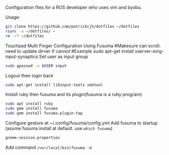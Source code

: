 Configuration files for a ROS developer who uses vim and byobu.

Usage:

```bash
git clone https://github.com/patrickcjh/dotfiles ~/dotfiles
rsync -a ~/dotfiles/ ~
rm -rf ~/dotfiles
```

Touchpad Multi Finger Configuration Using Fusuma
#Makesure can scroll. need to update dirver if cannot
#Example sudo apt-get install xserver-xorg-input-synaptics
Set user as input group
```bash
sudo gpasswd -a $USER input
```
Logout then login back
```bash
sudo apt-get install libinput-tools xdotool
```
Install ruby then fusuma and its plugin(fusuma is a ruby program)
```bash
sudo apt install ruby
sudo gem install fusuma
sudo gem install fusuma-plugin-tap
```
Configure gesture at ~/.config/fusuma/config.yml
Add fusuma to startup (asume fusuma install at default. use ```which fusuma```)
```bash
gnome-session-properties
```
Add command ```/usr/local/bin/fusuma -d```

